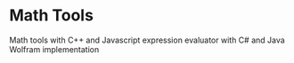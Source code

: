 # Math Tools

Math tools with C++ and Javascript expression evaluator with C# and Java Wolfram implementation
